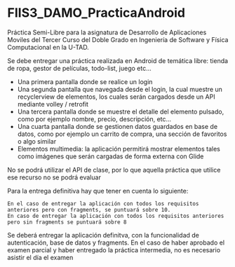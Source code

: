 # FIIS3_DAMO_PracticaAndroid
Práctica Semi-Libre para la asignatura de Desarrollo de Aplicaciones Moviles del Tercer Curso del Doble Grado en Ingeniería de Software y Física Computacional en la U-TAD.

Se debe entregar una práctica realizada en Android de temática libre: tienda de ropa, gestor de películas, todo-list, juego etc...


  - Una primera pantalla donde se realice un login
  - Una segunda pantalla que navegada desde el login, la cual muestre un recyclerview de elementos, los cuales serán cargados desde un API mediante volley / retrofit
  - Una tercera pantalla donde se muestre el detalle del elemento pulsado, como por ejemplo nombre, precio, descripción, etc...
  - Una cuarta pantalla donde se gestionen datos guardados en base de datos, como por ejemplo un carrito de compra, una sección de favoritos o algo similar
  - Elementos multimedia: la aplicación permitirá mostrar elementos tales como imágenes que serán cargadas de forma externa con Glide


No se podrá utilizar el API de clase, por lo que aquella práctica que utilice ese recurso no se podrá evaluar

Para la entrega definitiva hay que tener en cuenta lo siguiente:


    En el caso de entregar la aplicación con todos los requisitos anteriores pero con fragments, se puntuará sobre 10.
    En caso de entregar la aplicación con todos los requisitos anteriores pero sin fragments se puntuará sobre 8


Se deberá entregar la aplicación definitva, con la funcionalidad de autenticación, base de datos y fragments. En el caso de haber aprobado el examen parcial y haber entregado la práctica intermedia, no es necesario asistir el día el examen
